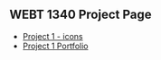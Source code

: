 ## WEBT 1340 Project Page

<ul>
     <li><a href="project1/icons 2.ai">Project 1 - icons</a></li>
     <li><a href="project1/Portfolio.ai">Project 1 Portfolio</a></li>

</ul>



